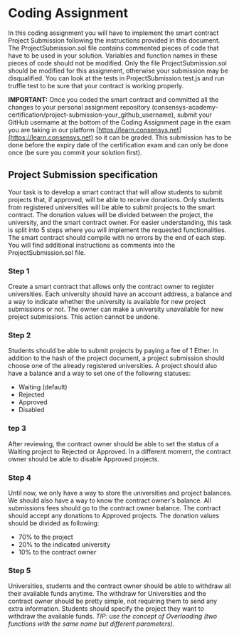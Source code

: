 # Coding Assignment
In this coding assignment you will have to implement the smart contract Project Submission following the instructions provided in this document.
The ProjectSubmission.sol file contains commented pieces of code that have to be used in your solution. Variables and function names in these pieces of code should not be modified. Only the file ProjectSubmission.sol should be modified for this assignment, otherwise your submission may be disqualified.
You can look at the tests in ProjectSubmission.test.js and run truffle test to be sure that your contract is working properly.

**IMPORTANT:**
Once you coded the smart contract and committed all the changes to your personal assignment repository (consensys-academy-certification/project-submission-your_github_username), submit your GitHub username at the bottom of the Coding Assignment page in the exam you are taking in our platform [https://learn.consensys.net](https://learn.consensys.net) so it can be graded. This submission has to be done before the expiry date of the certification exam and can only be done once (be sure you commit your solution first).

## Project Submission specification
Your task is to develop a smart contract that will allow students to submit projects that, if approved, will be able to receive donations.
Only students from registered universities will be able to submit projects to the smart contract.
The donation values will be divided between the project, the university, and the smart contract owner.
For easier understanding, this task is split into 5 steps where you will implement the requested functionalities. The smart contract should compile with no errors by the end of each step. You will find additional instructions as comments into the ProjectSubmission.sol file.

### Step 1
Create a smart contract that allows only the contract owner to register universities.
Each university should have an account address, a balance and a way to indicate whether the university is available for new project submissions or not.
The owner can make a university unavailable for new project submissions. This action cannot be undone.

### Step 2
Students should be able to submit projects by paying a fee of 1 Ether.
In addition to the hash of the project document, a project submission should choose one of the already registered universities. 
A project should also have a balance and a way to set one of the following statuses:
- Waiting (default)
- Rejected
- Approved
- Disabled

### tep 3
After reviewing, the contract owner should be able to set the status of a Waiting project to Rejected or Approved.
In a different moment, the contract owner should be able to disable Approved projects.

### Step 4
Until now, we only have a way to store the universities and project balances. We should also have a way to know the contract owner's balance.
All submissions fees should go to the contract owner balance.
The contract should accept any donations to Approved projects. The donation values should be divided as following:
- 70% to the project
- 20% to the indicated university
- 10% to the contract owner

### Step 5
Universities, students and the contract owner should be able to withdraw all their available funds anytime.
The withdraw for Universities and the contract owner should be pretty simple, not requiring them to send any extra information.
Students should specify the project they want to withdraw the available funds.
*TIP: use the concept of Overloading (two functions with the same name but different parameters).*



